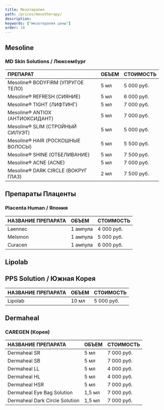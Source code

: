 ```yaml
---
title: Мезотерапия
path: /prices/mesotherapy/
description:
keywords: ["мезотерапия цены"]
order: 10
---
```



## Mesoline
### MD Skin Solutions / Люксембург

| ПРЕПАРАТ                            | ОБЪЕМ | СТОИМОСТЬ   |
|:------------------------------------|:------|:------------|
| Mesoline® BODYFIRM (УПРУГОЕ ТЕЛО)   | 5 мл  | 5 000 руб.  |
| Mesoline® REFRESH (СИЯНИЕ)          | 5 мл  | 6 000 руб.  |
| Mesoline® TIGHT (ЛИФТИНГ)           | 5 мл  | 7 000 руб.  |
| Mesoline® ANTIOX (АНТИОКСИДАНТ)     | 5 мл  | 7 000 руб.  |
| Mesoline® SLIM (СТРОЙНЫЙ СИЛУЭТ)    | 5 мл  | 5 000 руб.  |
| Mesoline® HAIR (РОСКОШНЫЕ ВОЛОСЫ)   | 5 мл  | 5 500 руб.  |
| Mesoline® SHINE (ОТБЕЛИВАНИЕ)       | 5 мл  | 7 500 руб.  |
| Mesoline® ACNE (ACNE)               | 5 мл  | 7 000 рyб.  |
| Mesoline® DARK CIRCLE (ВОКРУГ ГЛАЗ) | 2 мл  | 7 500 руб.  |



## Препараты Плаценты
### Placenta Human / Япония

| НАЗВАНИЕ ПРЕПАРАТА | ОБЪЕМ    | СТОИМОСТЬ  |
|:-------------------|:---------|:-----------|
| Laennec            | 1 ампула | 4 000 руб. |
| Melsmon            | 1 ампула | 5 000 руб. |
| Curacen            | 1 ампула | 6 000 руб. |

## Lipolab
## PPS Solution / Южная Корея

| НАЗВАНИЕ ПРЕПАРАТА | ОБЪЕМ | СТОИМОСТЬ  |
|:-------------------|:------|:-----------|
| Lipolab            | 10 мл | 5 000 руб. |


## Dermaheal
### CAREGEN (Корея)

| НАЗВАНИЕ ПРЕПАРАТА             | ОБЪЕМ  | СТОИМОСТЬ  |
|:-------------------------------|:-------|:-----------|
| Dermaheal SR                   | 5 мл   | 7 000 руб. |
| Dermaheal SB                   | 5 мл   | 7 000 руб. |
| Dermaheal LL                   | 5 мл   | 4 000 руб. |
| Dermaheal HL                   | 5 мл   | 4 000 руб. |
| Dermaheal HSR                  | 5 мл   | 7 000 руб. |
| Dermaheal Eye Bag Solution     | 1,5 мл | 7 000 руб. |
| Dermaheal Dark Circle Solution | 1,5 мл | 7 000 руб. |
